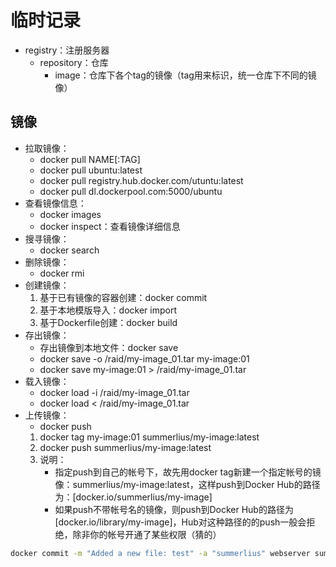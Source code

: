 # 临时记录

- registry：注册服务器
    - repository：仓库
        - image：仓库下各个tag的镜像（tag用来标识，统一仓库下不同的镜像）

## 镜像

- 拉取镜像：
    - docker pull NAME[:TAG]
    - docker pull ubuntu:latest
    - docker pull registry.hub.docker.com/utuntu:latest
    - docker pull dl.dockerpool.com:5000/ubuntu
- 查看镜像信息：
    - docker images
    - docker inspect：查看镜像详细信息
- 搜寻镜像：
    - docker search
- 删除镜像：
    - docker rmi
- 创建镜像：
    1. 基于已有镜像的容器创建：docker commit
    2. 基于本地模版导入：docker import
    3. 基于Dockerfile创建：docker build
- 存出镜像：
    - 存出镜像到本地文件：docker save
    - docker save -o /raid/my-image_01.tar my-image:01
    - docker save my-image:01 > /raid/my-image_01.tar
- 载入镜像：
    - docker load -i /raid/my-image_01.tar
    - docker load < /raid/my-image_01.tar
- 上传镜像：
    - docker push
    1. docker tag my-image:01 summerlius/my-image:latest
    2. docker push summerlius/my-image:latest 
    3. 说明：
        - 指定push到自己的帐号下，故先用docker tag新建一个指定帐号的镜像：summerlius/my-image:latest，这样push到Docker Hub的路径为：[docker.io/summerlius/my-image]
        - 如果push不带帐号名的镜像，则push到Docker Hub的路径为[docker.io/library/my-image]，Hub对这种路径的的push一般会拒绝，除非你的帐号开通了某些权限（猜的）

```sh
docker commit -m "Added a new file: test" -a "summerlius" webserver summer-nginx:1
```


